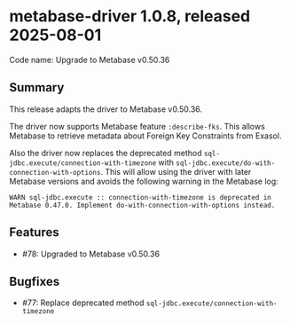 # metabase-driver 1.0.8, released 2025-08-01

Code name: Upgrade to Metabase v0.50.36

## Summary

This release adapts the driver to Metabase v0.50.36.

The driver now supports Metabase feature `:describe-fks`. This allows Metabase to retrieve metadata about Foreign Key Constraints from Exasol.

Also the driver now replaces the deprecated method `sql-jdbc.execute/connection-with-timezone` with `sql-jdbc.execute/do-with-connection-with-options`. This will allow using the driver with later Metabase versions and avoids the following warning in the Metabase log:

```
WARN sql-jdbc.execute :: connection-with-timezone is deprecated in Metabase 0.47.0. Implement do-with-connection-with-options instead.
```

## Features

* #78: Upgraded to Metabase v0.50.36

## Bugfixes

* #77: Replace deprecated method `sql-jdbc.execute/connection-with-timezone`
